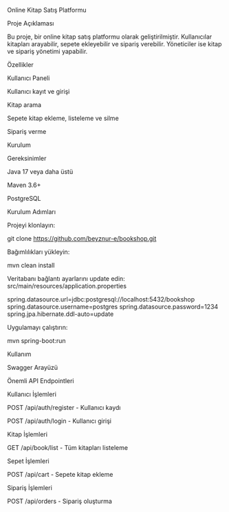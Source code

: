 Online Kitap Satış Platformu

Proje Açıklaması

Bu proje, bir online kitap satış platformu olarak geliştirilmiştir. Kullanıcılar kitapları arayabilir, sepete ekleyebilir ve sipariş verebilir. Yöneticiler ise kitap ve sipariş yönetimi yapabilir.

Özellikler

Kullanıcı Paneli

Kullanıcı kayıt ve girişi

Kitap arama 

Sepete kitap ekleme, listeleme ve silme

Sipariş verme 

Kurulum

Gereksinimler

Java 17 veya daha üstü

Maven 3.6+

PostgreSQL 

Kurulum Adımları

Projeyi klonlayın:

git clone https://github.com/beyznur-e/bookshop.git

Bağımlılıkları yükleyin:

mvn clean install

Veritabanı bağlantı ayarlarını update edin: src/main/resources/application.properties

spring.datasource.url=jdbc:postgresql://localhost:5432/bookshop
spring.datasource.username=postgres
spring.datasource.password=1234
spring.jpa.hibernate.ddl-auto=update

Uygulamayı çalıştırın:

mvn spring-boot:run

Kullanım

Swagger Arayüzü

Önemli API Endpointleri

Kullanıcı İşlemleri

POST /api/auth/register - Kullanıcı kaydı

POST /api/auth/login - Kullanıcı girişi

Kitap İşlemleri

GET /api/book/list - Tüm kitapları listeleme

Sepet İşlemleri

POST /api/cart - Sepete kitap ekleme

Sipariş İşlemleri

POST /api/orders - Sipariş oluşturma
